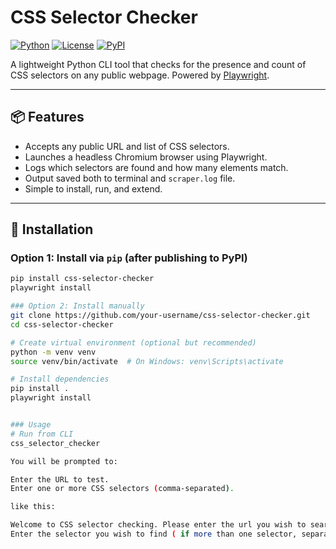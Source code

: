 # CSS Selector Checker

[![Python](https://img.shields.io/badge/python-3.7+-blue.svg)](https://www.python.org/downloads/)
[![License](https://img.shields.io/badge/license-MIT-green.svg)](LICENSE)
[![PyPI](https://img.shields.io/pypi/v/css-selector-checker.svg)](https://pypi.org/project/css-selector-checker/)

A lightweight Python CLI tool that checks for the presence and count of CSS selectors on any public webpage. Powered by [Playwright](https://playwright.dev/python/).

---

## 📦 Features

- Accepts any public URL and list of CSS selectors.
- Launches a headless Chromium browser using Playwright.
- Logs which selectors are found and how many elements match.
- Output saved both to terminal and `scraper.log` file.
- Simple to install, run, and extend.

---

## 🚀 Installation

### Option 1: Install via `pip` (after publishing to PyPI)

```bash
pip install css-selector-checker
playwright install

### Option 2: Install manually
git clone https://github.com/your-username/css-selector-checker.git
cd css-selector-checker

# Create virtual environment (optional but recommended)
python -m venv venv
source venv/bin/activate  # On Windows: venv\Scripts\activate

# Install dependencies
pip install .
playwright install


### Usage
# Run from CLI
css_selector_checker

You will be prompted to:

Enter the URL to test.
Enter one or more CSS selectors (comma-separated).

like this:

Welcome to CSS selector checking. Please enter the url you wish to search selectors: https://example.com
Enter the selector you wish to find ( if more than one selector, separate it by comma) : h1, .container, #main


